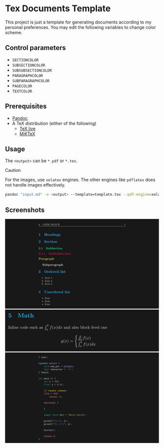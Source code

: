 # Tex Documents Template
This project is just a template for generating documents according to my personal preferences.
You may edit the following variables to change color scheme.

## Control parameters
- `SECTIONCOLOR`
- `SUBSECTIONCOLOR`
- `SUBSUBSECTIONCOLOR`
- `PARAGRAPHCOLOR`
- `SUBPARAGRAPHCOLOR`
- `PAGECOLOR`
- `TEXTCOLOR`

## Prerequisites
- [Pandoc](https://pandoc.org/installing.html)
- A TeX distribution (either of the following)
    - [TeX live](https://www.tug.org/texlive/)
    - [MiKTeX](https://miktex.org/)

## Usage
The `<output>` can be `*.pdf` or `*.tex`.

> [!CAUTION]
> For the images, use `xelatex` engines. The other engines like `pdflatex` does not handle images effectively.

```bash
pandoc "input.md" -o <output> --template=template.tex --pdf-engine=xelatex
```

## Screenshots
![img_1](assets/ss_1.png)
![img_2](assets/ss_2.png)
![img_3](assets/ss_3.png)
